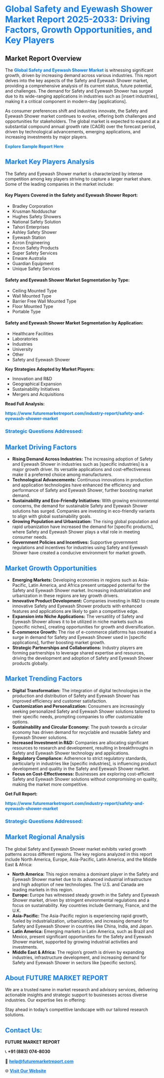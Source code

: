 <h1 style="color: #007BFF;">Global Safety and Eyewash Shower Market Report 2025-2033: Driving Factors, Growth Opportunities, and Key Players</h1>

<section id="overview">
<h2>Market Report Overview</h2>
<p>The <a href="https://www.futuremarketreport.com/industry-report/safety-and-eyewash-shower-market" style="color: #007BFF; text-decoration: none;"><strong>Global Safety and Eyewash Shower Market</strong></a> is witnessing significant growth, driven by increasing demand across various industries. This report delves into the key aspects of the Safety and Eyewash Shower market, providing a comprehensive analysis of its current status, future potential, and challenges. The demand for Safety and Eyewash Shower has surged due to its wide-ranging applications in industries such as [insert industries], making it a critical component in modern-day [applications].</p>
<p>As consumer preferences shift and industries innovate, the Safety and Eyewash Shower market continues to evolve, offering both challenges and opportunities for stakeholders. The global market is expected to expand at a substantial compound annual growth rate (CAGR) over the forecast period, driven by technological advancements, emerging applications, and increasing investments by major players.</p>
</section>

<section id="overview">
<p><a href="https://www.futuremarketreport.com/request-sample/reportId=111531" style="color: #007BFF; text-decoration: none;"><strong>Explore Sample Report Here</strong></a></p>
</section>

<section id="key-players">
<h2 style="color: #007BFF;">Market Key Players Analysis</h2>
<p>The Safety and Eyewash Shower market is characterized by intense competition among key players striving to capture a larger market share. Some of the leading companies in the market include:</p>
<h4>Key Players Covered in the Safety and Eyewash Shower Report:</h4>
<ul><li>Bradley Corporation</li><li>Krusman Nodduschar</li><li>Hughes Safety Showers</li><li>National Safety Solution</li><li>Tahori Enterprises</li><li>Ashley Safety Shower</li><li>Eyewash Station</li><li>Acron Engineering</li><li>Encon Safety Products</li><li>Super Safety Services</li><li>Enware Australia</li><li>Guardian Equipment</li><li>Unique Safety Services</li></ul>
<h4>Safety and Eyewash Shower Market Segmentation by Type:</h4>
<ul><li>Ceiling Mounted Type</li><li>Wall Mounted Type</li><li>Barrier Free Wall Mounted Type</li><li>Floor Mounted Type</li><li>Portable Type</li></ul>

<h4>Safety and Eyewash Shower Market Segmentation by Application:</h4>
<ul><li>Healthcare Facilities</li><li>Laboratories</li><li>Industries</li><li>University</li><li>Other</li><li>Safety and Eyewash Shower</li></ul>
<p><strong>Key Strategies Adopted by Market Players:</strong></p>
<ul>
<li>Innovation and R&D</li>
<li>Geographical Expansion</li>
<li>Sustainability Initiatives</li>
<li>Mergers and Acquisitions</li>
</ul>
</section>

<section>
<p><strong>Read Full Analysis: </strong></p><a href="https://www.futuremarketreport.com/industry-report/safety-and-eyewash-shower-market" style="color: #007BFF; text-decoration: none;"><strong>https://www.futuremarketreport.com/industry-report/safety-and-eyewash-shower-market</strong></a>
<h3 style="color: #007BFF;">Strategic Questions Addressed:</h3>
</section>

<section id="driving-factors">
<h2 style="color: #007BFF;">Market Driving Factors</h2>
<ul>
<li><strong>Rising Demand Across Industries:</strong> The increasing adoption of Safety and Eyewash Shower in industries such as [specific industries] is a major growth driver. Its versatile applications and cost-effectiveness make it a preferred choice among manufacturers.</li>
<li><strong>Technological Advancements:</strong> Continuous innovations in production and application technologies have enhanced the efficiency and performance of Safety and Eyewash Shower, further boosting market demand.</li>
<li><strong>Sustainability and Eco-Friendly Initiatives:</strong> With growing environmental concerns, the demand for sustainable Safety and Eyewash Shower solutions has surged. Companies are investing in eco-friendly variants to align with global sustainability goals.</li>
<li><strong>Growing Population and Urbanization:</strong> The rising global population and rapid urbanization have increased the demand for [specific products], where Safety and Eyewash Shower plays a vital role in meeting consumer needs.</li>
<li><strong>Government Policies and Incentives:</strong> Supportive government regulations and incentives for industries using Safety and Eyewash Shower have created a conducive environment for market growth.</li>
</ul>
</section>

<section id="growth-opportunities">
<h2 style="color: #007BFF;">Market Growth Opportunities</h2>
<ul>
<li><strong>Emerging Markets:</strong> Developing economies in regions such as Asia-Pacific, Latin America, and Africa present untapped potential for the Safety and Eyewash Shower market. Increasing industrialization and urbanization in these regions are key growth drivers.</li>
<li><strong>Innovative Product Development:</strong> Companies investing in R&D to create innovative Safety and Eyewash Shower products with enhanced features and applications are likely to gain a competitive edge.</li>
<li><strong>Expansion into Niche Applications:</strong> The versatility of Safety and Eyewash Shower allows it to be utilized in niche markets such as [specific niches], creating opportunities for growth and diversification.</li>
<li><strong>E-commerce Growth:</strong> The rise of e-commerce platforms has created a surge in demand for Safety and Eyewash Shower used in [specific applications], further boosting market growth.</li>
<li><strong>Strategic Partnerships and Collaborations:</strong> Industry players are forming partnerships to leverage shared expertise and resources, driving the development and adoption of Safety and Eyewash Shower products globally.</li>
</ul>
</section>

<section id="trending-factors">
<h2 style="color: #007BFF;">Market Trending Factors</h2>
<ul>
<li><strong>Digital Transformation:</strong> The integration of digital technologies in the production and distribution of Safety and Eyewash Shower has improved efficiency and customer satisfaction.</li>
<li><strong>Customization and Personalization:</strong> Consumers are increasingly seeking personalized Safety and Eyewash Shower solutions tailored to their specific needs, prompting companies to offer customizable options.</li>
<li><strong>Sustainability and Circular Economy:</strong> The push towards a circular economy has driven demand for recyclable and reusable Safety and Eyewash Shower solutions.</li>
<li><strong>Increased Investment in R&D:</strong> Companies are allocating significant resources to research and development, resulting in breakthroughs in Safety and Eyewash Shower technology and applications.</li>
<li><strong>Regulatory Compliance:</strong> Adherence to strict regulatory standards, particularly in industries like [specific industries], is influencing product development and quality in the Safety and Eyewash Shower market.</li>
<li><strong>Focus on Cost-Effectiveness:</strong> Businesses are exploring cost-efficient Safety and Eyewash Shower solutions without compromising on quality, making the market more competitive.</li>
</ul>
</section>

<section>
<p><strong>Get Full Report: </strong></p><a href="https://www.futuremarketreport.com/industry-report/safety-and-eyewash-shower-market" style="color: #007BFF; text-decoration: none;"><strong>https://www.futuremarketreport.com/industry-report/safety-and-eyewash-shower-market</strong></a>
<h3 style="color: #007BFF;">Strategic Questions Addressed:</h3>
</section>


<section id="regional-analysis">
<h2 style="color: #007BFF;">Market Regional Analysis</h2>
<p>The global Safety and Eyewash Shower market exhibits varied growth patterns across different regions. The key regions analyzed in this report include North America, Europe, Asia-Pacific, Latin America, and the Middle East & Africa:</p>
<ul>
<li><strong>North America:</strong> This region remains a dominant player in the Safety and Eyewash Shower market due to its advanced industrial infrastructure and high adoption of new technologies. The U.S. and Canada are leading markets in this region.</li>
<li><strong>Europe:</strong> Europe has witnessed steady growth in the Safety and Eyewash Shower market, driven by stringent environmental regulations and a focus on sustainability. Key countries include Germany, France, and the U.K.</li>
<li><strong>Asia-Pacific:</strong> The Asia-Pacific region is experiencing rapid growth, fueled by industrialization, urbanization, and increasing demand for Safety and Eyewash Shower in countries like China, India, and Japan.</li>
<li><strong>Latin America:</strong> Emerging markets in Latin America, such as Brazil and Mexico, present significant opportunities for the Safety and Eyewash Shower market, supported by growing industrial activities and investments.</li>
<li><strong>Middle East & Africa:</strong> The region’s growth is driven by expanding industries, infrastructure development, and increasing demand for Safety and Eyewash Shower in sectors like [specific sectors].</li>
</ul>
</section>

<footer>
<h2 style="color: #007BFF;">About FUTURE MARKET REPORT</h2>
<p>We are a trusted name in market research and advisory services, delivering actionable insights and strategic support to businesses across diverse industries. Our expertise lies in offering:</p>

<p>Stay ahead in today’s competitive landscape with our tailored research solutions.</p>

<h2 style="color: #007BFF;">Contact Us:</h2>
<p><strong>FUTURE MARKET REPORT</strong></p>
<p>📞 <strong>+91 (883) 074-8030</strong></p>
<p>📧 <strong><a href="mailto:help@futuremarketreport.com" style="color: #007BFF;">help@futuremarketreport.com</a></strong></p>
<p>🌐 <strong><a href="https://www.futuremarketreport.com/" style="color: #007BFF;">Visit Our Website</a></strong></p>
</footer>